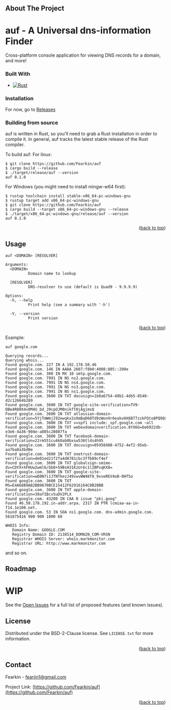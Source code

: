 <a name="readme-top"></a>


<!-- ABOUT THE PROJECT -->
## About The Project
# auf - A Universal dns-information Finder
Cross-platform console application for viewing DNS records for a domain, and more!

### Built With
* [![Rust][Rust]][Rust-url]

<!-- GETTING STARTED -->
### Installation
For now, go to [Releases](https://github.com/Fearkin/auf/releases/)


### Building from source
auf is written in Rust, so you'll need to grab a Rust installation in order to compile it. In general, auf tracks the latest stable release of the Rust compiler.

To build auf:
For linux:
```
$ git clone https://github.com/Fearkin/auf
$ cargo build --release
$ ./target/release/auf --version
auf 0.1.0
```
For Windows (you might need to install mingw-w64 first):
```
$ rustup toolchain install stable-x86_64-pc-windows-gnu
$ rustup target add x86_64-pc-windows-gnu
$ git clone https://github.com/Fearkin/auf
$ cargo build --target x86_64-pc-windows-gnu --release
$ ./target/x86_64-pc-windows-gnu/release/auf --version
auf 0.1.0
```
<p align="right">(<a href="#readme-top">back to top</a>)</p>



<!-- USAGE EXAMPLES -->
## Usage

```
auf <DOMAIN> [RESOLVER]

Arguments:
  <DOMAIN>
          Domain name to lookup

  [RESOLVER]
          DNS-resolver to use (default is Quad9 - 9.9.9.9)

Options:
  -h, --help
          Print help (see a summary with '-h')

  -V, --version
          Print version
```
<p align="right">(<a href="#readme-top">back to top</a>)</p>

Example:
```
auf google.com

Querying records...
Querying whois...
Found google.com. 227 IN A 192.178.50.46
Found google.com. 146 IN AAAA 2607:f8b0:4008:805::200e
Found google.com. 300 IN MX 10 smtp.google.com.
Found google.com. 7991 IN NS ns2.google.com.
Found google.com. 7991 IN NS ns4.google.com.
Found google.com. 7991 IN NS ns3.google.com.
Found google.com. 7991 IN NS ns1.google.com.
Found google.com. 3600 IN TXT docusign=1b0a6754-49b1-4db5-8540-d2c12664b289
Found google.com. 3600 IN TXT google-site-verification=TV9-DBe4R80X4v0M4U_bd_J9cpOJM0nikft0jAgjmsQ
Found google.com. 3600 IN TXT atlassian-domain-verification=5YjTmWmjI92ewqkx2oXmBaD60Td9zWon9r6eakvHX6B77zzkFQto8PQ9QsKnbf4I
Found google.com. 3600 IN TXT v=spf1 include:_spf.google.com ~all
Found google.com. 3600 IN TXT webexdomainverification.8YX6G=6e6922db-e3e6-4a36-904e-a805c28087fa
Found google.com. 3600 IN TXT facebook-domain-verification=22rm551cu4k0ab0bxsw536tlds4h95
Found google.com. 3600 IN TXT docusign=05958488-4752-4ef2-95eb-aa7ba8a3bd0e
Found google.com. 3600 IN TXT onetrust-domain-verification=de01ed21f2fa4d8781cbc3ffb89cf4ef
Found google.com. 3600 IN TXT globalsign-smime-dv=CDYX+XFHUw2wml6/Gb8+59BsH31KzUr6c1l2BPvqKX8=
Found google.com. 3600 IN TXT google-site-verification=wD8N7i1JTNTkezJ49swvWW48f8_9xveREV4oB-0Hf5o
Found google.com. 3600 IN TXT MS=E4A68B9AB2BB9670BCE15412F62916164C0B20BB
Found google.com. 3600 IN TXT apple-domain-verification=30afIBcvSuDV2PLX
Found google.com. 43200 IN CAA 0 issue "pki.goog"
Found 46.50.178.192.in-addr.arpa. 2317 IN PTR lcmiaa-aa-in-f14.1e100.net.
Found google.com. 53 IN SOA ns1.google.com. dns-admin.google.com. 561875416 900 900 1800 60

WHOIS Info:
   Domain Name: GOOGLE.COM
   Registry Domain ID: 2138514_DOMAIN_COM-VRSN
   Registrar WHOIS Server: whois.markmonitor.com
   Registrar URL: http://www.markmonitor.com
```
and so on.


<!-- ROADMAP -->
## Roadmap
# WIP

See the [Open Issues](https://github.com/Fearkin/auf/issues) for a full list of proposed features (and known issues).




<!-- CONTRIBUTING -->
<!-- LICENSE -->
## License

Distributed under the BSD-2-Clause license. See `LICENSE.txt` for more information.

<p align="right">(<a href="#readme-top">back to top</a>)</p>



<!-- CONTACT -->
## Contact

Fearkin - fearjin1@gmail.com

Project Link: [https://github.com/Fearkin/auf](https://github.com/Fearkin/auf)

<p align="right">(<a href="#readme-top">back to top</a>)</p>


<!-- MARKDOWN LINKS & IMAGES -->
<!-- https://www.markdownguide.org/basic-syntax/#reference-style-links -->
[contributors-shield]: https://img.shields.io/github/contributors/Fearkin/auf.svg?style=for-the-badge
[contributors-url]: https://github.com/Fearkin/auf/graphs/contributors
[forks-shield]: https://img.shields.io/github/forks/Fearkin/auf.svg?style=for-the-badge
[forks-url]: https://github.com/Fearkin/auf/network/members
[stars-shield]: https://img.shields.io/github/stars/Fearkin/auf.svg?style=for-the-badge
[stars-url]: https://github.com/Fearkin/auf/stargazers
[issues-shield]: https://img.shields.io/github/issues/Fearkin/auf.svg?style=for-the-badge
[issues-url]: https://github.com/Fearkin/auf/issues
[product-screenshot]: images/screenshot.png
[Next.js]: https://img.shields.io/badge/next.js-000000?style=for-the-badge&logo=nextdotjs&logoColor=white
[Rust]: https://img.shields.io/badge/rust-8B4513?style=for-the-badge&logo=rust&logoColor=white
[Rust-url]: https://www.rust-lang.org/